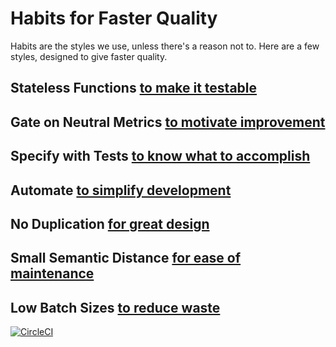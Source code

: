 # Habits for Faster Quality

Habits are the styles we use, unless there's a reason not to.
Here are a few styles, designed to give faster quality.

## Stateless Functions [to make it testable](stateless-functions.md)

## Gate on Neutral Metrics [to motivate improvement](neutral-metrics.md)

## Specify with Tests [to know what to accomplish](spec-with-tests.md)

## Automate [to simplify development](automate.md)

## No Duplication [for great design](no-duplication.md)

## Small Semantic Distance [for ease of maintenance](small-semantic-distance.md)

## Low Batch Sizes [to reduce waste](low-batch-sizes.md)

[![CircleCI](https://circleci.com/gh/sudeeprp/default-coding.svg?style=svg)](https://circleci.com/gh/sudeeprp/default-coding)
